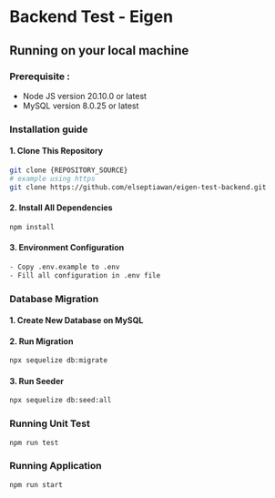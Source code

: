# Backend Test - Eigen

## Running on your local machine

### Prerequisite :

- Node JS version 20.10.0 or latest
- MySQL version 8.0.25 or latest

### Installation guide

#### 1. Clone This Repository

```bash
git clone {REPOSITORY_SOURCE}
# example using https
git clone https://github.com/elseptiawan/eigen-test-backend.git
```

#### 2. Install All Dependencies

```bash
npm install
```

#### 3. Environment Configuration

```bash
- Copy .env.example to .env
- Fill all configuration in .env file
```

### Database Migration

#### 1. Create New Database on MySQL

#### 2. Run Migration

```bash
npx sequelize db:migrate
```

#### 3. Run Seeder

```bash
npx sequelize db:seed:all
```

### Running Unit Test

```bash
npm run test
```

### Running Application

```bash
npm run start
```